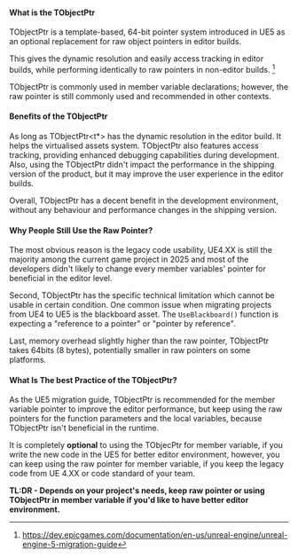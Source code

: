 #### What is the TObjectPtr

TObjectPtr is a template-based, 64-bit pointer system introduced in UE5 as an optional replacement for raw object pointers in editor builds. 

This gives the dynamic resolution and easily access tracking in editor builds, while performing identically to raw pointers in non-editor builds. [^1]

TObjectPtr is commonly used in member variable declarations; however, the raw pointer is still commonly used and recommended in other contexts. 

#### Benefits of the TObjectPtr 

As long as TObjectPtr<t*> has the dynamic resolution in the editor build. It helps the virtualised assets system. 
TObjectPtr also features access tracking, providing enhanced debugging capabilities during development.
Also, using the TObjectPtr didn't impact the performance in the shipping version of the product, but it may improve the user experience in the editor builds.

Overall, TObjectPtr has a decent benefit in the development environment, without any behaviour and performance changes in the shipping version. 

#### Why People Still Use the Raw Pointer? 

The most obvious reason is the legacy code usability, UE4.XX is still the majority among the current game project in 2025 and most of the developers didn't likely to change every member variables' pointer for beneficial in the editor level. 

Second, TObjectPtr has the specific technical limitation which cannot be usable in certain condition. One common issue when migrating projects from UE4 to UE5 is the blackboard asset. The `UseBlackboard()` function is expecting a "reference to a pointer" or "pointer by reference".

Last, memory overhead slightly higher than the raw pointer, TObjectPtr takes 64bits (8 bytes), potentially smaller in raw pointers on some platforms. 

#### What Is The best Practice of the TObjectPtr? 

As the UE5 migration guide, TObjectPtr is recommended for the member variable pointer to improve the editor performance, but keep using the raw pointers for the function parameters and the local variables, because TObjectPtr isn't beneficial in the runtime. 

It is completely **optional** to using the TObjecPtr for member variable, if you write the new code in the UE5 for better editor environment, however, you can keep using the raw pointer for member variable, if you keep the legacy code from UE 4.XX or code standard of your team. 

**TL:DR - Depends on your project's needs, keep raw pointer or using TObjectPtr in member variable if you'd like to have better editor environment.**

[^1]: https://dev.epicgames.com/documentation/en-us/unreal-engine/unreal-engine-5-migration-guide
